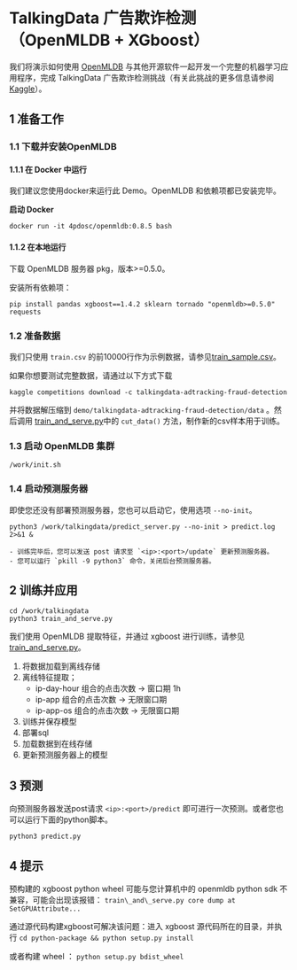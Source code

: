 # TalkingData 广告欺诈检测（OpenMLDB + XGboost）

我们将演示如何使用 [OpenMLDB](https://github.com/4paradigm/OpenMLDB) 与其他开源软件一起开发一个完整的机器学习应用程序，完成 TalkingData 广告欺诈检测挑战（有关此挑战的更多信息请参阅 [Kaggle](https://www.kaggle.com/c/talkingdata-adtracking-fraud-detection/overview)）。




## 1 准备工作

### 1.1 下载并安装OpenMLDB

#### 1.1.1 在 Docker 中运行

我们建议您使用docker来运行此 Demo。OpenMLDB 和依赖项都已安装完毕。

**启动 Docker**

```
docker run -it 4pdosc/openmldb:0.8.5 bash
```

#### 1.1.2 在本地运行

下载 OpenMLDB 服务器 pkg，版本>=0.5.0。

安装所有依赖项：

```
pip install pandas xgboost==1.4.2 sklearn tornado "openmldb>=0.5.0" requests
```

### 1.2 准备数据

我们只使用 `train.csv` 的前10000行作为示例数据，请参见[train\_sample.csv](https://github.com/4paradigm/OpenMLDB/tree/main/demo/talkingdata-adtracking-fraud-detection)。

如果你想要测试完整数据，请通过以下方式下载

```
kaggle competitions download -c talkingdata-adtracking-fraud-detection
```

并将数据解压缩到 `demo/talkingdata-adtracking-fraud-detection/data` 。然后调用 [train\_and\_serve.py](https://github.com/4paradigm/OpenMLDB/blob/main/demo/talkingdata-adtracking-fraud-detection/train_and_serve.py)中的 `cut_data()` 方法，制作新的csv样本用于训练。


### 1.3 启动 OpenMLDB 集群

```
/work/init.sh
```

### 1.4 启动预测服务器

即使您还没有部署预测服务器，您也可以启动它，使用选项 `--no-init`。

```
python3 /work/talkingdata/predict_server.py --no-init > predict.log 2>&1 &
```


```{tip}
- 训练完毕后，您可以发送 post 请求至 `<ip>:<port>/update` 更新预测服务器。
- 您可以运行 `pkill -9 python3` 命令，关闭后台预测服务器。
```


## 2 训练并应用

```
cd /work/talkingdata
python3 train_and_serve.py
```

我们使用 OpenMLDB 提取特征，并通过 xgboost 进行训练，请参见[train\_and\_serve.py](https://github.com/4paradigm/OpenMLDB/blob/main/demo/talkingdata-adtracking-fraud-detection/train_and_serve.py)。

1. 将数据加载到离线存储
2. 离线特征提取；
   * ip-day-hour 组合的点击次数 -> 窗口期 1h
   * ip-app 组合的点击次数 -> 无限窗口期
   * ip-app-os 组合的点击次数 -> 无限窗口期 
3. 训练并保存模型
4. 部署sql
5. 加载数据到在线存储
6. 更新预测服务器上的模型

## 3 预测

向预测服务器发送post请求 `<ip>:<port>/predict` 即可进行一次预测。或者您也可以运行下面的python脚本。

```
python3 predict.py
```

## 4 提示

预构建的 xgboost python wheel 可能与您计算机中的 openmldb python sdk 不兼容，可能会出现该报错：
`train\_and\_serve.py core dump at SetGPUAttribute...`

通过源代码构建xgboost可解决该问题：进入 xgboost 源代码所在的目录，并执行
`cd python-package && python setup.py install`

或者构建 wheel ：
`python setup.py bdist_wheel`
